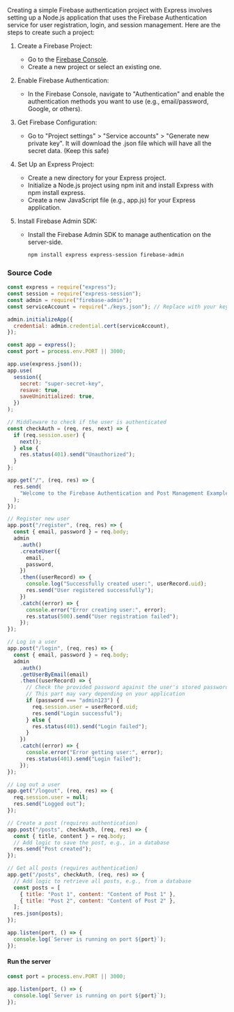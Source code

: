 Creating a simple Firebase authentication project with Express involves setting up a Node.js application that uses the Firebase Authentication service for user registration, login, and session management. Here are the steps to create such a project:

1.  Create a Firebase Project:

    - Go to the [Firebase Console](https://console.firebase.google.com/).
    - Create a new project or select an existing one.

2.  Enable Firebase Authentication:

    - In the Firebase Console, navigate to "Authentication" and enable the authentication methods you want to use (e.g., email/password, Google, or others).

3.  Get Firebase Configuration:

    - Go to "Project settings" > "Service accounts" > "Generate new private key". It will download the .json file which will have all the secret data. (Keep this safe)

4.  Set Up an Express Project:

    - Create a new directory for your Express project.
    - Initialize a Node.js project using npm init and install Express with npm install express.
    - Create a new JavaScript file (e.g., app.js) for your Express application.

5.  Install Firebase Admin SDK:

    - Install the Firebase Admin SDK to manage authentication on the server-side.

      ```bash
      npm install express express-session firebase-admin
      ```

### Source Code

```javascript
const express = require("express");
const session = require("express-session");
const admin = require("firebase-admin");
const serviceAccount = require("./keys.json"); // Replace with your key

admin.initializeApp({
  credential: admin.credential.cert(serviceAccount),
});

const app = express();
const port = process.env.PORT || 3000;

app.use(express.json());
app.use(
  session({
    secret: "super-secret-key",
    resave: true,
    saveUninitialized: true,
  })
);

// Middleware to check if the user is authenticated
const checkAuth = (req, res, next) => {
  if (req.session.user) {
    next();
  } else {
    res.status(401).send("Unauthorized");
  }
};

app.get("/", (req, res) => {
  res.send(
    "Welcome to the Firebase Authentication and Post Management Example!"
  );
});

// Register new user
app.post("/register", (req, res) => {
  const { email, password } = req.body;
  admin
    .auth()
    .createUser({
      email,
      password,
    })
    .then((userRecord) => {
      console.log("Successfully created user:", userRecord.uid);
      res.send("User registered successfully");
    })
    .catch((error) => {
      console.error("Error creating user:", error);
      res.status(500).send("User registration failed");
    });
});

// Log in a user
app.post("/login", (req, res) => {
  const { email, password } = req.body;
  admin
    .auth()
    .getUserByEmail(email)
    .then((userRecord) => {
      // Check the provided password against the user's stored password hash
      // This part may vary depending on your application
      if (password === "admin123") {
        req.session.user = userRecord.uid;
        res.send("Login successful");
      } else {
        res.status(401).send("Login failed");
      }
    })
    .catch((error) => {
      console.error("Error getting user:", error);
      res.status(401).send("Login failed");
    });
});

// Log out a user
app.get("/logout", (req, res) => {
  req.session.user = null;
  res.send("Logged out");
});

// Create a post (requires authentication)
app.post("/posts", checkAuth, (req, res) => {
  const { title, content } = req.body;
  // Add logic to save the post, e.g., in a database
  res.send("Post created");
});

// Get all posts (requires authentication)
app.get("/posts", checkAuth, (req, res) => {
  // Add logic to retrieve all posts, e.g., from a database
  const posts = [
    { title: "Post 1", content: "Content of Post 1" },
    { title: "Post 2", content: "Content of Post 2" },
  ];
  res.json(posts);
});

app.listen(port, () => {
  console.log(`Server is running on port ${port}`);
});
```

#### Run the server

```javascript
const port = process.env.PORT || 3000;

app.listen(port, () => {
  console.log(`Server is running on port ${port}`);
});
```
